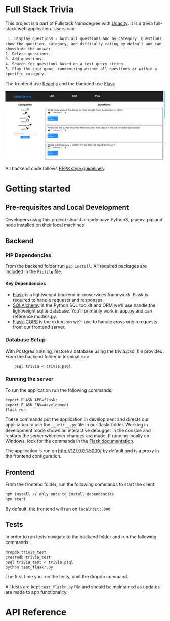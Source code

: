 # Full Stack Trivia

This project is a part of Fullstack Nanodegree with [Udacity](https://www.udacity.com/). It is a trivia full-stack web application. Users can:

     1. Display questions - both all questions and by category. Questions show the question, category, and difficulty rating by default and can show/hide the answer.
    2. Delete questions.
    3. Add questions.
    4. Search for questions based on a text query string.
    5. Play the quiz game, randomizing either all questions or within a specific category.

The frontend use [Reactjs](https://reactjs.org/) and the backend use [Flask](https://flask.palletsprojects.com/en/1.1.x/)

![app img](app.png)

All backend code follows [PEP8 style guidelines](https://www.python.org/dev/peps/pep-0008/).

# Getting started

## Pre-requisites and Local Development

Developers using this project should already have Python3, pipenv, pip and node installed on their local machines

## Backend

### PIP Dependencies

From the backend folder run `pip install`. All required packages are included in the `Pipfile` file.

#### Key Dependencies

- [Flask](https://flask.palletsprojects.com/en/1.1.x/) is a lightweight backend microservices framework. Flask is required to handle requests and responses.
- [SQLAlchemy](https://www.sqlalchemy.org/) is the Python SQL toolkit and ORM we'll use handle the lightweight sqlite database. You'll primarily work in app.py and can reference models.py.
- [Flask-CORS](https://flask-cors.readthedocs.io/en/latest/#) is the extension we'll use to handle cross origin requests from our frontend server.

### Database Setup

With Postgres running, restore a database using the trivia.psql file provided. From the backend folder in terminal run:

```shell
	psql trivia < trivia.psql
```

### Running the server

To run the application run the following commands:

```shell
export FLASK_APP=flaskr
export FLASK_ENV=development
flask run
```

These commands put the application in development and directs our application to use the `__init__.py` file in our flaskr folder. Working in development mode shows an interactive debugger in the console and restarts the server whenever changes are made. If running locally on Windows, look for the commands in the [Flask documentation](https://flask.palletsprojects.com/en/1.1.x/tutorial/factory/).

The application is run on http://127.0.0.1:5000/ by default and is a proxy in the frontend configuration.

## Frontend

From the frontend folder, run the following commands to start the client:

```shell
npm install // only once to install dependencies
npm start
```

By default, the frontend will run on `localhost:3000`.

## Tests

In order to run tests navigate to the backend folder and run the following commands:

```shell
dropdb trivia_test
createdb trivia_test
psql trivia_test < trivia.psql
python test_flaskr.py
```

The first time you run the tests, omit the dropdb command.

All tests are kept `test_flaskr.py` file and should be maintained as updates are made to app functionality.

# API Reference
